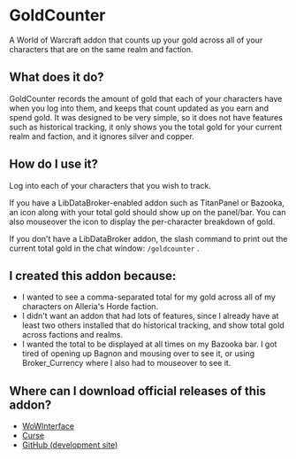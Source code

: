 # GoldCounter

A World of Warcraft addon that counts up your gold across all of your
characters that are on the same realm and faction.

## What does it do?

GoldCounter records the amount of gold that each of your characters have
when you log into them, and keeps that count updated as you earn and spend
gold. It was designed to be very simple, so it does not have features
such as historical tracking, it only shows you the total gold for your
current realm and faction, and it ignores silver and copper.

## How do I use it?

Log into each of your characters that you wish to track.

If you have a LibDataBroker-enabled addon such as TitanPanel or Bazooka, an
icon along with your total gold should show up on the panel/bar. You can also
mouseover the icon to display the per-character breakdown of gold.

If you don't have a LibDataBroker addon, the slash command to print out the
current total gold in the chat window: `/goldcounter` .

## I created this addon because:

* I wanted to see a comma-separated total for my gold across all of my
characters on Alleria's Horde faction.
* I didn't want an addon that had lots of features, since I already have at
least two others installed that do historical tracking, and show total gold
across factions and realms.
* I wanted the total to be displayed at all times on my Bazooka bar. I got
tired of opening up Bagnon and mousing over to see it, or using Broker_Currency
where I also had to mouseover to see it.

## Where can I download official releases of this addon?

* [WoWInterface](http://www.wowinterface.com/downloads/info23603-GoldCounter.html)
* [Curse](http://www.curse.com/addons/wow/goldcounter/)
* [GitHub (development site)](https://github.com/jhegg/wow-gold-counter/)
